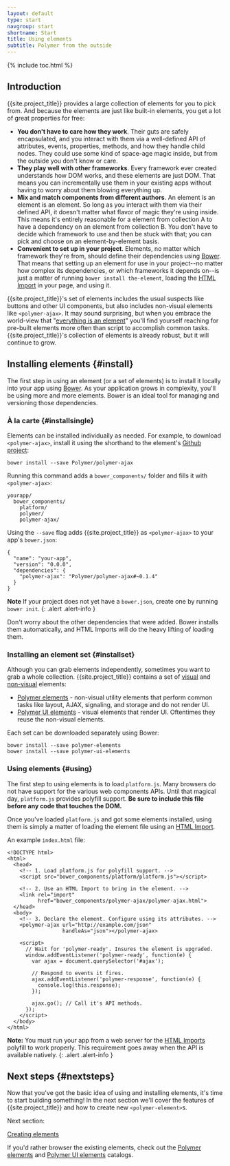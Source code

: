 ```yaml
---
layout: default
type: start
navgroup: start
shortname: Start
title: Using elements
subtitle: Polymer from the outside
---
```


{% include toc.html %}

## Introduction

{{site.project_title}} provides a large collection of elements for you to pick from. And because the elements are just like built-in elements, you get a lot of great properties for free:

- **You don't have to care how they work**. Their guts are safely encapsulated, and you interact with them via a well-defined API of attributes, events, properties, methods, and how they handle child nodes. They could use some kind of space-age magic inside, but from the outside you don't know or care.
- **They play well with other frameworks**. Every framework ever created understands how DOM works, and these elements are just DOM. That means you can incrementally use them in your existing apps without having to worry about them blowing everything up.
- **Mix and match components from different authors**. An element is an element is an element. So long as you interact with them via their defined API, it doesn't matter what flavor of magic they're using inside. This means it's entirely reasonable for a element from collection A to have a dependency on an element from collection B. You don't have to decide which framework to use and then be stuck with that; you can pick and choose on an element-by-element basis.
- **Convenient to set up in your project**. Elements, no matter which framework they're from, should define their dependencies using [Bower](http://bower.io). That means that setting up an element for use in your project--no matter how complex its dependencies, or which frameworks it depends on--is just a matter of running `bower install the-element`, loading the [HTML Import](/platform/html-imports.html) in your page, and using it.

{{site.project_title}}'s set of elements includes the usual suspects like buttons and other UI components, but also includes non-visual elements like `<polymer-ajax>`. It may sound surprising, but when you embrace the world-view that "[everything is an element](/docs/start/everything.html)" you'll find yourself reaching for pre-built elements more often than script to accomplish common tasks. {{site.project_title}}'s collection of elements is already robust, but it will continue to grow. 

## Installing elements {#install}

The first step in using an element (or a set of elements) is to install it locally into your app using [Bower](http://bower.io). As your application grows in complexity, you'll be using more and more elements. Bower is an ideal tool for managing and versioning those dependencies.

### À la carte {#installsingle}

Elements can be installed individually as needed. For example, to download `<polymer-ajax>`, install it using the shorthand to the element's [Github project](https://github.com/polymer/polymer-ajax):

    bower install --save Polymer/polymer-ajax

Running this command adds a `bower_components/` folder and fills it with `<polymer-ajax>`:

    yourapp/
      bower_components/
        platform/
        polymer/
        polymer-ajax/

Using the `--save` flag  adds {{site.project_title}} as `<polymer-ajax>` to your app's `bower.json`:

    {
      "name": "your-app",
      "version": "0.0.0",
      "dependencies": {
        "polymer-ajax": "Polymer/polymer-ajax#~0.1.4"
      }
    }

**Note** If your project does not yet have a `bower.json`, create one by running `bower init`.
{: .alert .alert-info }

Don't worry about the other dependencies that were added. Bower installs them automatically, and HTML Imports will do the heavy lifting of loading them.

### Installing an element set {#installset}

Although you can grab elements independently, sometimes you want to grab a whole collection. {{site.project_title}} contains a set of [visual](#visualelements) and [non-visual](#visualelements) elements:

- [Polymer elements](/docs/elements/polymer-elements.html) - non-visual utility elements that perform common tasks like layout, AJAX, signaling, and storage and do not render UI.
- [Polymer UI elements](/docs/elements/polymer-elements.html) - visual elements that render UI. Oftentimes they reuse the non-visual elements.

Each set can be downloaded separately using Bower:

    bower install --save polymer-elements
    bower install --save polymer-ui-elements

### Using elements {#using}

The first step to using elements is to load `platform.js`. Many browsers do not have support for the various web components APIs. Until that magical day, `platform.js` provides polyfill support. **Be sure to include this file before any code that touches the DOM.**

Once you've loaded `platform.js` and got some elements installed, using them is simply a matter of loading the element file using an [HTML Import](/platform/html-imports.html).

An example `index.html` file:

    <!DOCTYPE html>
    <html>
      <head>
        <!-- 1. Load platform.js for polyfill support. -->
        <script src="bower_components/platform/platform.js"></script>

        <!-- 2. Use an HTML Import to bring in the element. -->
        <link rel="import"
              href="bower_components/polymer-ajax/polymer-ajax.html">
      </head>
      <body>
        <!-- 3. Declare the element. Configure using its attributes. -->
        <polymer-ajax url="http://example.com/json"
                      handleAs="json"></polymer-ajax>

        <script>
          // Wait for 'polymer-ready'. Insures the element is upgraded.
          window.addEventListener('polymer-ready', function(e) {
            var ajax = document.querySelector('#ajax');

            // Respond to events it fires.
            ajax.addEventListener('polymer-response', function(e) {
              console.log(this.response);
            });

            ajax.go(); // Call it's API methods.
          });
        </script>
      </body>
    </html>

**Note:** You must run your app from a web server for the [HTML Imports](/platform/html-imports.html)
polyfill to work properly. This requirement goes away when the API is available natively.
{: .alert .alert-info }

## Next steps {#nextsteps}

Now that you've got the basic idea of using and installing elements, it's time to start
building something! In the next section we'll cover the features of {{site.project_title}} and how to create new `<polymer-element>`s.

Next section:

<a href="/getting-started.html" class="paper-button"><polymer-ui-icon src="/images/picons/ic_arrowForward_dark_.png"></polymer-ui-icon>Creating elements</a>

If you'd rather browser the existing elements, check out the [Polymer elements](/docs/elements/polymer-elements.html) and [Polymer UI elements](/docs/elements/polymer-elements.html) catalogs.
